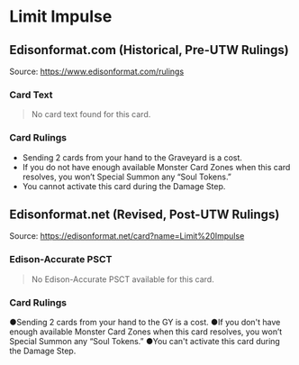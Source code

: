 # Limit Impulse

## Edisonformat.com (Historical, Pre-UTW Rulings)

Source: https://www.edisonformat.com/rulings

### Card Text

> No card text found for this card.

### Card Rulings

*   Sending 2 cards from your hand to the Graveyard is a cost.
*   If you do not have enough available Monster Card Zones when this card resolves, you won’t Special Summon any “Soul Tokens.”
*   You cannot activate this card during the Damage Step.

## Edisonformat.net (Revised, Post-UTW Rulings)

Source: https://edisonformat.net/card?name=Limit%20Impulse

### Edison-Accurate PSCT

> No Edison-Accurate PSCT available for this card.

### Card Rulings

●Sending 2 cards from your hand to the GY is a cost.
●If you don't have enough available Monster Card Zones when this card resolves, you won’t Special Summon any “Soul Tokens.”
●You can't activate this card during the Damage Step.
            